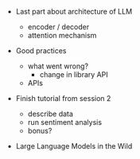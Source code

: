 - Last part about architecture of LLM
    - encoder / decoder
    - attention mechanism

- Good practices
    - what went wrong?
        - change in library API
    - APIs

- Finish tutorial from session 2
    - describe data
    - run sentiment analysis
    - bonus?

- Large Language Models in the Wild